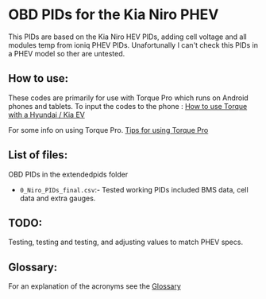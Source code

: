 # OBD PIDs for the Kia Niro PHEV

This PIDs are based on the Kia Niro HEV PIDs, adding cell voltage and all modules temp from ioniq PHEV PIDs. Unafortunally I can't check this PIDs in a PHEV model so ther are untested.

## How to use:

These codes are primarily for use with Torque Pro which runs on Android phones and tablets.
To input the codes to the phone : [How to use Torque with a Hyundai / Kia EV](https://jejusoul.github.io/OBD-PIDs-for-HKMC-EVs/)

For some info on using Torque Pro. [Tips for using Torque Pro](https://jejusoul.github.io/OBD-PIDs-for-HKMC-EVs/tips.html)

## List of files: 

OBD PIDs in the extendedpids folder 

- `0_Niro_PIDs_final.csv`:- Tested working PIDs included BMS data, cell data and extra gauges.

## TODO:
Testing, testing and testing, and adjusting values to match PHEV specs.

## Glossary:

For an explanation of the acronyms see the [Glossary](https://jejusoul.github.io/OBD-PIDs-for-HKMC-EVs/glossary.html)
